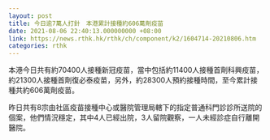 ```yaml
---
layout: post
title: 今日逾7萬人打針　本港累計接種約606萬劑疫苗
date: 2021-08-06 22:40:13.000000000 +08:00
link: https://news.rthk.hk/rthk/ch/component/k2/1604714-20210806.htm
categories: rthk
---
```


本港今日共有約70400人接種新冠疫苗，當中包括約11400人接種首劑科興疫苗，約21300人接種首劑復必泰疫苗，另外，約28300人預約接種時間，至今累計接種共約606萬劑疫苗。

昨日共有8宗由社區疫苗接種中心或醫院管理局轄下的指定普通科門診診所送院的個案，他們情況穩定，其中4人已經出院，3人留院觀察，一人未經診症自行離開醫院。
